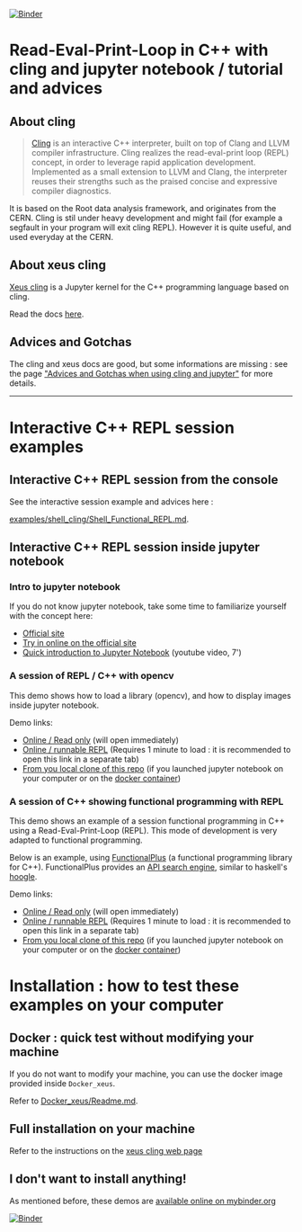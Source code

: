 [![Binder](https://mybinder.org/badge_logo.svg)](https://mybinder.org/v2/gh/pthom/Cling_Repl_Demo/master?filepath=examples%2Fnotebooks%2F)

# Read-Eval-Print-Loop in C++ with cling and jupyter notebook / tutorial and advices

## About cling

> [Cling](https://github.com/root-project/cling) is an interactive C++ interpreter, built on top of Clang and LLVM compiler infrastructure. Cling realizes the read-eval-print loop (REPL) concept, in order to leverage rapid application development. Implemented as a small extension to LLVM and Clang, the interpreter reuses their strengths such as the praised concise and expressive compiler diagnostics.

It is based on the Root data analysis framework, and originates from the CERN. Cling is stil under heavy development and might fail (for example a segfault in your program will exit cling REPL). However it is quite useful, and used everyday at the CERN.

## About xeus cling

[Xeus cling](https://github.com/QuantStack/xeus-cling) is a Jupyter kernel for the C++ programming language based on cling.

Read the docs [here](https://xeus-cling.readthedocs.io/en/latest/).

## Advices and Gotchas

The cling and xeus docs are good, but some informations are missing : see the page ["Advices and Gotchas when using cling and jupyter"](https://nbviewer.jupyter.org/github/pthom/Cling_Repl_Demo/blob/master/examples/notebooks/Advices_And_Gotchas.ipynb) for more details.


----------------

# Interactive C++ REPL session examples

## Interactive C++ REPL session from the console
See the interactive session example and advices here :

[examples/shell_cling/Shell_Functional_REPL.md](examples/shell_cling/Shell_Functional_REPL.md).

## Interactive C++ REPL session inside jupyter notebook

### Intro to jupyter notebook

If you do not know jupyter notebook, take some time to familiarize yourself with the concept here:
* [Official site](http://jupyter.org/)
* [Try in online on the official site](http://jupyter.org/try)
* [Quick introduction to Jupyter Notebook](https://www.youtube.com/watch?v=jZ952vChhuI) (youtube video, 7')

### A session of REPL / C++ with opencv

This demo shows how to load a library (opencv), and how to display images inside jupyter notebook.

Demo links:
* [Online / Read only](https://nbviewer.jupyter.org/github/pthom/Cling_Repl_Demo/tree/master/examples/notebooks/opencv_example.ipynb)  (will open immediately)
* <a href="https://mybinder.org/v2/gh/pthom/Cling_Repl_Demo/master?filepath=examples%2Fnotebooks%2Fopencv_example.ipynb" target="_blank">Online / runnable REPL</a>  (Requires 1 minute to load : it is recommended to open this link in a separate tab)
* [From you local clone of this repo](http://localhost:8888/tree/examples/notebooks/opencv_example.ipynb) (if you launched jupyter notebook on your computer or on the [docker container](Docker_xeus/Readme.md))

### A session of C++ showing functional programming with REPL

This demo shows an example of a session functional programming in C++ using a Read-Eval-Print-Loop (REPL).
This mode of development is very adapted to functional programming.

Below is an example, using [FunctionalPlus](https://github.com/Dobiasd/FunctionalPlus) (a functional programming library for C++).
FunctionalPlus provides an [API search engine](http://www.editgym.com/fplus-api-search/), similar to haskell's [hoogle](https://www.haskell.org/hoogle/).

Demo links:
* [Online / Read only](https://nbviewer.jupyter.org/github/pthom/Cling_Repl_Demo/blob/master/examples/notebooks/Functional_REPL.ipynb)  (will open immediately)
* <a href="https://mybinder.org/v2/gh/pthom/Cling_Repl_Demo/master?filepath=examples%2Fnotebooks%2FFunctional_REPL.ipynb" target="_blank">Online / runnable REPL</a>  (Requires 1 minute to load : it is recommended to open this link in a separate tab)
* [From you local clone of this repo](http://localhost:8888/tree/examples/notebooks/Functional_REPL.ipynb) (if you launched jupyter notebook on your computer or on the [docker container](Docker_xeus/Readme.md))


# Installation : how to test these examples on your computer

## Docker : quick test without modifying your machine
If you do not want to modify your machine, you can use the docker image provided inside `Docker_xeus`.

Refer to [Docker_xeus/Readme.md](Docker_xeus/Readme.md).

## Full installation on your machine
Refer to the instructions on the [xeus cling web page](https://github.com/QuantStack/xeus-cling)

## I don't want to install anything!

As mentioned before, these demos are [available online on mybinder.org](https://mybinder.org/v2/gh/pthom/Cling_Repl_Demo/master?filepath=examples%2Fnotebooks%2F)

[![Binder](https://mybinder.org/badge_logo.svg)](https://mybinder.org/v2/gh/pthom/Cling_Repl_Demo/master?filepath=examples%2Fnotebooks%2F)
